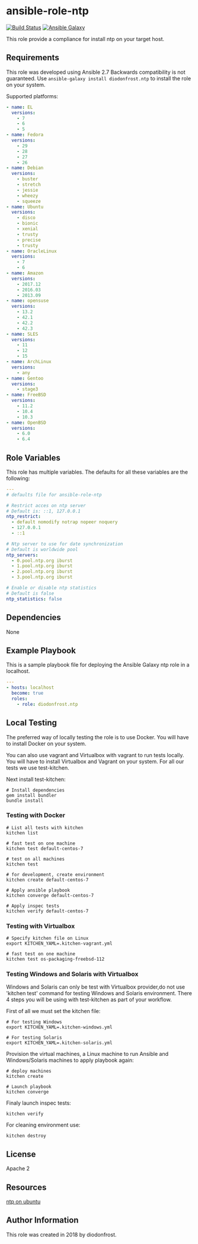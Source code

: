 # ansible-role-ntp

[![Build Status](https://travis-ci.com/diodonfrost/ansible-role-ntp.svg?branch=master)](https://travis-ci.com/diodonfrost/ansible-role-ntp)
[![Ansible Galaxy](https://img.shields.io/badge/galaxy-diodonfrost.ntp-660198.svg)](https://galaxy.ansible.com/diodonfrost/ntp)

This role provide a compliance for install ntp on your target host.

## Requirements

This role was developed using Ansible 2.7 Backwards compatibility is not guaranteed.
Use `ansible-galaxy install diodonfrost.ntp` to install the role on your system.

Supported platforms:

```yaml
- name: EL
  versions:
    - 7
    - 6
    - 5
- name: Fedora
  versions:
    - 29
    - 28
    - 27
    - 26
- name: Debian
  versions:
    - buster
    - stretch
    - jessie
    - wheezy
    - squeeze
- name: Ubuntu
  versions:
    - disco
    - bionic
    - xenial
    - trusty
    - precise
    - trusty
- name: OracleLinux
  versions:
    - 7
    - 6
- name: Amazon
  versions:
    - 2017.12
    - 2016.03
    - 2013.09
- name: opensuse
  versions:
    - 13.2
    - 42.1
    - 42.2
    - 42.3
- name: SLES
  versions:
    - 11
    - 12
    - 15
- name: ArchLinux
  versions:
    - any
- name: Gentoo
  versions:
    - stage3
- name: FreeBSD
  versions:
    - 11.2
    - 10.4
    - 10.3
- name: OpenBSD
  versions:
    - 6.0
    - 6.4
```

## Role Variables

This role has multiple variables. The defaults for all these variables are the following:

```yaml
---
# defaults file for ansible-role-ntp

# Restrict acces on ntp server
# Default is: ::1, 127.0.0.1
ntp_restrict:
  - default nomodify notrap nopeer noquery
  - 127.0.0.1
  - ::1

# Ntp server to use for date synchronization
# Default is worldwide pool
ntp_servers:
  - 0.pool.ntp.org iburst
  - 1.pool.ntp.org iburst
  - 2.pool.ntp.org iburst
  - 3.pool.ntp.org iburst

# Enable or disable ntp statistics
# Default is false
ntp_statistics: false
```

## Dependencies

None

## Example Playbook

This is a sample playbook file for deploying the Ansible Galaxy ntp role in a localhost.

```yaml
---
- hosts: localhost
  become: true
  roles:
    - role: diodonfrost.ntp
```

## Local Testing

The preferred way of locally testing the role is to use Docker. You will have to install Docker on your system.

You can also use vagrant and Virtualbox with vagrant to run tests locally. You will have to install Virtualbox and Vagrant on your system. For all our tests we use test-kitchen.

Next install test-kitchen:

```shell
# Install dependencies
gem install bundler
bundle install
```

### Testing with Docker

```shell
# List all tests with kitchen
kitchen list

# fast test on one machine
kitchen test default-centos-7

# test on all machines
kitchen test

# for development, create environment
kitchen create default-centos-7

# Apply ansible playbook
kitchen converge default-centos-7

# Apply inspec tests
kitchen verify default-centos-7
```

### Testing with Virtualbox

```shell
# Specify kitchen file on Linux
export KITCHEN_YAML=.kitchen-vagrant.yml

# fast test on one machine
kitchen test os-packaging-freebsd-112
```
### Testing Windows and Solaris with Virtualbox

Windows and Solaris can only be test with Virtualbox provider,do not use 'kitchen test' command for testing Windows and Solaris environment. There 4 steps you will be using with test-kitchen as part of your workflow.

First of all we must set the kitchen file:
```shell
# For testing Windows
export KITCHEN_YAML=.kitchen-windows.yml

# For testing Solaris
export KITCHEN_YAML=.kitchen-solaris.yml
```

Provision the virtual machines, a Linux machine to run Ansible and Windows/Solaris machines to apply playbook again:
```shell
# deploy machines
kitchen create

# Launch playbook
kitchen converge
```

Finaly launch inspec tests:
```shell
kitchen verify
```

For cleaning environment use:
```shell
kitchen destroy
```

## License

Apache 2

## Resources

[ntp on ubuntu](https://doc.ubuntu-fr.org/ntp)

## Author Information

This role was created in 2018 by diodonfrost.
